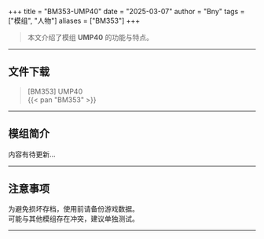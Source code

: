 +++
title = "BM353-UMP40"
date = "2025-03-07"
author = "Bny"
tags = ["模组", "人物"]
aliases = ["BM353"]
+++

> 本文介绍了模组 **UMP40** 的功能与特点。

---

## 文件下载

> [BM353] UMP40  
{{< pan "BM353" >}}  

---

## 模组简介

>  
内容有待更新...  

---

## 注意事项

>  
为避免损坏存档，使用前请备份游戏数据。  
可能与其他模组存在冲突，建议单独测试。  

---

